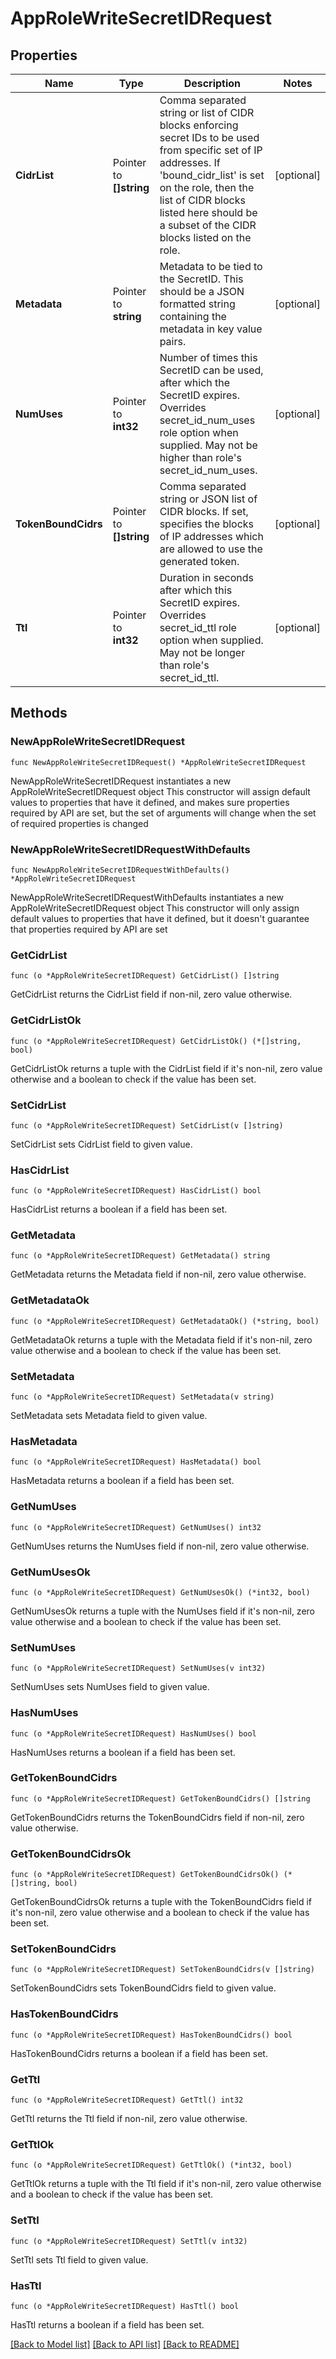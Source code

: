 # AppRoleWriteSecretIDRequest


## Properties

Name | Type | Description | Notes
------------ | ------------- | ------------- | -------------
**CidrList** | Pointer to **[]string** | Comma separated string or list of CIDR blocks enforcing secret IDs to be used from specific set of IP addresses. If &#x27;bound_cidr_list&#x27; is set on the role, then the list of CIDR blocks listed here should be a subset of the CIDR blocks listed on the role. | [optional] 
**Metadata** | Pointer to **string** | Metadata to be tied to the SecretID. This should be a JSON formatted string containing the metadata in key value pairs. | [optional] 
**NumUses** | Pointer to **int32** | Number of times this SecretID can be used, after which the SecretID expires. Overrides secret_id_num_uses role option when supplied. May not be higher than role&#x27;s secret_id_num_uses. | [optional] 
**TokenBoundCidrs** | Pointer to **[]string** | Comma separated string or JSON list of CIDR blocks. If set, specifies the blocks of IP addresses which are allowed to use the generated token. | [optional] 
**Ttl** | Pointer to **int32** | Duration in seconds after which this SecretID expires. Overrides secret_id_ttl role option when supplied. May not be longer than role&#x27;s secret_id_ttl. | [optional] 



## Methods


### NewAppRoleWriteSecretIDRequest

`func NewAppRoleWriteSecretIDRequest() *AppRoleWriteSecretIDRequest`

NewAppRoleWriteSecretIDRequest instantiates a new AppRoleWriteSecretIDRequest object
This constructor will assign default values to properties that have it defined,
and makes sure properties required by API are set, but the set of arguments
will change when the set of required properties is changed

### NewAppRoleWriteSecretIDRequestWithDefaults

`func NewAppRoleWriteSecretIDRequestWithDefaults() *AppRoleWriteSecretIDRequest`

NewAppRoleWriteSecretIDRequestWithDefaults instantiates a new AppRoleWriteSecretIDRequest object
This constructor will only assign default values to properties that have it defined,
but it doesn't guarantee that properties required by API are set


### GetCidrList

`func (o *AppRoleWriteSecretIDRequest) GetCidrList() []string`

GetCidrList returns the CidrList field if non-nil, zero value otherwise.

### GetCidrListOk

`func (o *AppRoleWriteSecretIDRequest) GetCidrListOk() (*[]string, bool)`

GetCidrListOk returns a tuple with the CidrList field if it's non-nil, zero value otherwise
and a boolean to check if the value has been set.

### SetCidrList

`func (o *AppRoleWriteSecretIDRequest) SetCidrList(v []string)`

SetCidrList sets CidrList field to given value.


### HasCidrList

`func (o *AppRoleWriteSecretIDRequest) HasCidrList() bool`

HasCidrList returns a boolean if a field has been set.




### GetMetadata

`func (o *AppRoleWriteSecretIDRequest) GetMetadata() string`

GetMetadata returns the Metadata field if non-nil, zero value otherwise.

### GetMetadataOk

`func (o *AppRoleWriteSecretIDRequest) GetMetadataOk() (*string, bool)`

GetMetadataOk returns a tuple with the Metadata field if it's non-nil, zero value otherwise
and a boolean to check if the value has been set.

### SetMetadata

`func (o *AppRoleWriteSecretIDRequest) SetMetadata(v string)`

SetMetadata sets Metadata field to given value.


### HasMetadata

`func (o *AppRoleWriteSecretIDRequest) HasMetadata() bool`

HasMetadata returns a boolean if a field has been set.




### GetNumUses

`func (o *AppRoleWriteSecretIDRequest) GetNumUses() int32`

GetNumUses returns the NumUses field if non-nil, zero value otherwise.

### GetNumUsesOk

`func (o *AppRoleWriteSecretIDRequest) GetNumUsesOk() (*int32, bool)`

GetNumUsesOk returns a tuple with the NumUses field if it's non-nil, zero value otherwise
and a boolean to check if the value has been set.

### SetNumUses

`func (o *AppRoleWriteSecretIDRequest) SetNumUses(v int32)`

SetNumUses sets NumUses field to given value.


### HasNumUses

`func (o *AppRoleWriteSecretIDRequest) HasNumUses() bool`

HasNumUses returns a boolean if a field has been set.




### GetTokenBoundCidrs

`func (o *AppRoleWriteSecretIDRequest) GetTokenBoundCidrs() []string`

GetTokenBoundCidrs returns the TokenBoundCidrs field if non-nil, zero value otherwise.

### GetTokenBoundCidrsOk

`func (o *AppRoleWriteSecretIDRequest) GetTokenBoundCidrsOk() (*[]string, bool)`

GetTokenBoundCidrsOk returns a tuple with the TokenBoundCidrs field if it's non-nil, zero value otherwise
and a boolean to check if the value has been set.

### SetTokenBoundCidrs

`func (o *AppRoleWriteSecretIDRequest) SetTokenBoundCidrs(v []string)`

SetTokenBoundCidrs sets TokenBoundCidrs field to given value.


### HasTokenBoundCidrs

`func (o *AppRoleWriteSecretIDRequest) HasTokenBoundCidrs() bool`

HasTokenBoundCidrs returns a boolean if a field has been set.




### GetTtl

`func (o *AppRoleWriteSecretIDRequest) GetTtl() int32`

GetTtl returns the Ttl field if non-nil, zero value otherwise.

### GetTtlOk

`func (o *AppRoleWriteSecretIDRequest) GetTtlOk() (*int32, bool)`

GetTtlOk returns a tuple with the Ttl field if it's non-nil, zero value otherwise
and a boolean to check if the value has been set.

### SetTtl

`func (o *AppRoleWriteSecretIDRequest) SetTtl(v int32)`

SetTtl sets Ttl field to given value.


### HasTtl

`func (o *AppRoleWriteSecretIDRequest) HasTtl() bool`

HasTtl returns a boolean if a field has been set.









[[Back to Model list]](../README.md#documentation-for-models) [[Back to API list]](../README.md#documentation-for-api-endpoints) [[Back to README]](../README.md)



